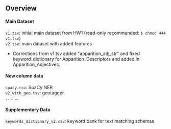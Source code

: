 ## Overview
#### Main Dataset
```v1.tsv```: initial main dataset from HW1 (read-only recommended: ```$ chmod 444 v1.tsv```)<br>
```v2.tsv```: main dataset with added features
- Corrections from v1.tsv added "apparition_adj_str" and fixed keyword_dictionary for Apparition_Descriptors and added in Apparition_Adjectives. <br>

#### New column data
```spacy.csv```: SpaCy NER<br>
```v2_with_geo.tsv```: geotagger<br>
```...```: ...

#### Supplementary Data
```keywords_dictionary_v2.csv```: keyword bank for text matching schemas
